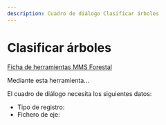 ```yaml
---
description: Cuadro de diálogo Clasificar árboles
---
```


# Clasificar árboles

[Ficha de herramientas MMS Forestal](./)

Mediante esta herramienta...

El cuadro de diálogo necesita los siguientes datos:

* Tipo de registro:
* Fichero de eje:

